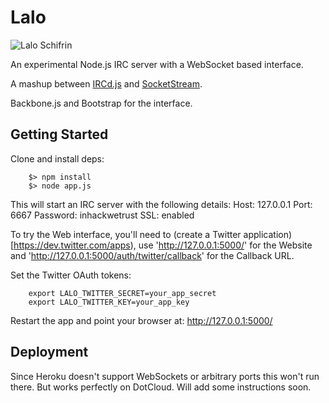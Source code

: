 # Lalo

![Lalo Schifrin](http://i.imgur.com/aU3Ol.jpg)

An experimental Node.js IRC server with a WebSocket based interface.

A mashup between [IRCd.js](git://github.com/alexyoung/ircd.js.git) and [SocketStream](https://github.com/socketstream/socketstream).

Backbone.js and Bootstrap for the interface.

## Getting Started

Clone and install deps:

        $> npm install
        $> node app.js

This will start an IRC server with the following details:
        Host: 127.0.0.1
        Port: 6667
        Password: inhackwetrust
        SSL: enabled

To try the Web interface, you'll need to (create a Twitter application)[https://dev.twitter.com/apps), use 'http://127.0.0.1:5000/' for the Website and 'http://127.0.0.1:5000/auth/twitter/callback' for the Callback URL.

Set the Twitter OAuth tokens:

        export LALO_TWITTER_SECRET=your_app_secret
        export LALO_TWITTER_KEY=your_app_key

Restart the app and point your browser at: http://127.0.0.1:5000/

## Deployment

Since Heroku doesn't support WebSockets or arbitrary ports this won't run there. But works perfectly on DotCloud. Will add some instructions soon.
